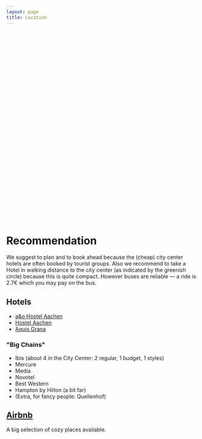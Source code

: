 ```yaml
---
layout: page
title: Location
---
```


<div id="map" class="map leaflet-container" style="height: 500px; position:relative;"></div>
<script>
    // create the map object and set the cooridnates of the initial view: 
    var map = L.map('map').setView([50.78027, 6.08096], 14);

    // create the tile layer with correct attribution: 
    L.tileLayer('https://{s}.tile.openstreetmap.org/{z}/{x}/{y}.png', { attribution: '© <a href="https://www.openstreetmap.org/copyright">OpenStreetMap</a> contributors' }).addTo(map);

    L.marker([50.78027, 6.08096]).addTo(map).bindPopup('<a href="https://maps.openrouteservice.org/directions?n1=50.780204&n2=6.081032&n3=17&a=null,null,50.780204,6.081032&b=0&c=0&k1=en-US&k2=km" target="_blank"><b>MESIGA 2019.</b><br> RWTH - Fachgruppe Mathematik.<br>Pontdriesch 14-16<br>52062 Aachen</a>').openPopup();

    L.circle([50.78027, 6.08096], { color: '\#3CA496', fillColor: '\#3CA496', fillOpacity: 0.5, radius: 1500 }).addTo(map);
</script>

# Recommendation

We suggest to plan and to book ahead because the (cheap) city center hotels are often booked by tourist groups.
Also we recommend to take a Hotel in walking distance to the city center (as indicated by the greenish circle) because this is quite compact.
However buses are reliable — a ride is 2.7€ which you may pay on the bus.

## Hotels

- <a href="https://www.aohostels.com/de/aachen/aachen-hauptbahnhof/" target="_blank">a&o Hostel Aachen</a>
- <a href="http://www.hostel-aachen.de/index.html" target="_blank">Hostel Aachen</a>
- <a href="https://www.hotel-aquis-grana.de/index.php/en/" target="_blank">Aquis Grana</a>

### "Big Chains"

- Ibis (about 4 in the City Center: 2 regular, 1 budget, 1 styles)
- Mercure 
- Media 
- Novotel 
- Best Western 
- Hampton by Hilton (a bit far)
- (Extra, for fancy people: Quellenhof)


## <a href="https://www.airbnb.de/s/homes?query=Aachen" target="_blank">Airbnb</a>
A big selection of cozy places available.
